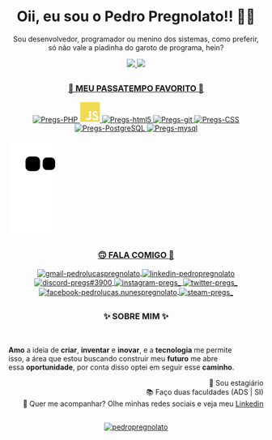 <div align="center">
<h1> Oii, eu sou o Pedro Pregnolato!! 👋🏻 </h1> 
<p> Sou desenvolvedor, programador ou menino dos sistemas, como preferir, só não vale a piadinha do garoto de programa, hein? </p>
</div>

<div style="display: inline_block" align="center">
  <a href="https://github.com/pedropregnolato">
  <img height="165em" src="https://github-readme-stats.vercel.app/api?username=pedropregnolato&show_icons=true&theme=monokai&bg_color=DEG,111111,242624,2a282b&text_color=40cd3f&title_color=8e2894&hide_border=1&include_all_commits=true&count_private=true&locale=pt-br" />
  <img height="165em" src="https://github-readme-stats.vercel.app/api/top-langs/?username=pedropregnolato&layout=compact&langs_count=7&theme=monokai&bg_color=DEG,2a282b,0b080b,000000&text_color=40cd3f&title_color=8e2894&hide_border=1&locale=pt-br"/>
</div>

##

<div style="display: inline_block" align="center">
  <h3>🔧 MEU PASSATEMPO FAVORITO 🔨</h3>
    <img alt="Pregs-PHP" height="45" width="40" src="https://cdn.jsdelivr.net/gh/devicons/devicon/icons/php/php-original.svg" />
    <img alt="Pregs-Js" height="40" width="40" src="https://raw.githubusercontent.com/devicons/devicon/master/icons/javascript/javascript-plain.svg" />
    <img alt="Pregs-html5" height="40" width="40" src="https://cdn.jsdelivr.net/gh/devicons/devicon/icons/html5/html5-original.svg" />
    <img alt="Pregs-git" height="40" width="40" src="https://cdn.jsdelivr.net/gh/devicons/devicon/icons/git/git-original.svg" />
    <img alt="Pregs-CSS" height="40" width="40" src="https://cdn.jsdelivr.net/gh/devicons/devicon/icons/css3/css3-original.svg" />
    <img alt="Pregs-PostgreSQL" height="40" width="40" src="https://cdn.jsdelivr.net/gh/devicons/devicon/icons/postgresql/postgresql-original.svg" />
    <img alt="Pregs-mysql" height="45" width="40" src="https://cdn.jsdelivr.net/gh/devicons/devicon/icons/mysql/mysql-original-wordmark.svg" />
</div>

![Snake animation](https://github.com/pedropregnolato/pedropregnolato/blob/output/github-contribution-grid-snake.svg)

<h3 align="center">🙃 FALA COMIGO 🙂</h3>
  <p align="center">
    <a href ="mailto:pedrolucaspregnolato@gmail.com" target="_blank">
      <img align="center" src="https://img.shields.io/badge/-Gmail-%23333?style=for-the-badge&logo=gmail&logoColor=white" alt="gmail-pedrolucaspregnolato" target="_blank" />
    </a>
    <a href="https://linkedin.com/in/pedropregnolato" >
      <img align="center" src="https://img.shields.io/badge/LinkedIn-0077B5?style=for-the-badge&logo=linkedin&logoColor=white" alt="linkedin-pedropregnolato" target="blank" />
    </a>
    <a href="https://discord.gg/TpwY3UJnJS" >
      <img align="center" src="https://img.shields.io/badge/Discord-7289DA?style=for-the-badge&logo=discord&logoColor=white" alt="discord-pregs#3900" target="blank" />
    </a>
    <a href="https://instagram.com/pregs_" >
      <img align="center" src="https://img.shields.io/badge/Instagram-E4405F?style=for-the-badge&logo=instagram&logoColor=white" alt="instagram-pregs_" target="blank" />
    </a>
    <a href="https://twitter.com/pregs_" >
      <img align="center" src="https://img.shields.io/badge/Twitter-1DA1F2?style=for-the-badge&logo=twitter&logoColor=white" alt="twitter-pregs_" target="blank" />
    </a>
    <a href="https://fb.com/pedrolucas.nunespregnolato" >
      <img align="center" src="https://img.shields.io/badge/Facebook-1877F2?style=for-the-badge&logo=facebook&logoColor=white" alt="facebook-pedrolucas.nunespregnolato" target="blank" />
    </a>
    <a href ="https://steamcommunity.com/id/pregs/" >
      <img align="center" src="https://img.shields.io/badge/Steam-000000?style=for-the-badge&logo=steam&logoColor=white" alt="steam-pregs_" target="_blank" />
    </a>
  </p>
  
##
  <h3 align="center">✨ SOBRE MIM ✨</h3>
<br>
  <div style="display: inline_block" align="center">
    <p align="left">
      <strong>Amo</strong> a ideia de <strong>criar</strong>, <strong>inventar</strong> e <strong>inovar</strong>, e a <strong>tecnologia</strong> me permite<br>
      isso, a área que estou buscando construir meu <strong>futuro</strong> me abre<br>
      essa <strong>oportunidade</strong>, por conta disso optei em seguir esse <strong>caminho</strong>.
    </p>
    <p align="right">
      📍 Sou estagiário <br>
      📚 Faço duas faculdades (ADS | SI) <br>
      📌 Quer me acompanhar? Olhe minhas redes sociais e veja meu <a href="https://www.linkedin.com/in/pedropregnolato/"> Linkedin </a>
    </p>
  </div>
  
##
  
<p align="center"> 
  <a href="https://github.com/pedropregnolato">
    <img src="https://img.shields.io/badge/GitHub-100000?style=for-the-badge&logo=github&logoColor=white" alt="pedropregnolato" />
  </a> 
</p>
